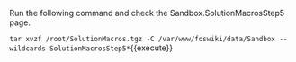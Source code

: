 Run the following command and check the Sandbox.SolutionMacrosStep5 page.

`tar xvzf /root/SolutionMacros.tgz -C /var/www/foswiki/data/Sandbox --wildcards SolutionMacrosStep5*`{{execute}}